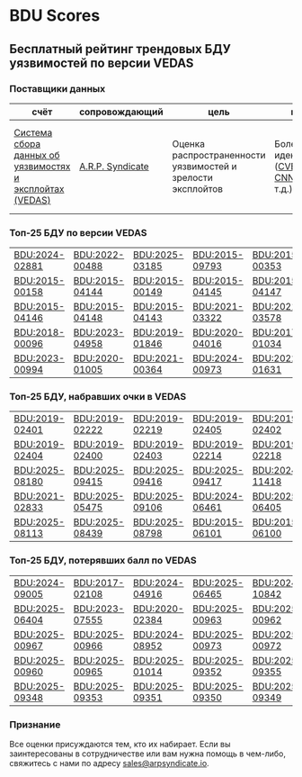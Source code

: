 
# BDU Scores
## Бесплатный рейтинг трендовых БДУ уязвимостей по версии VEDAS

### Поставщики данных
| счёт | cопровождающий | цель | покрытие | определение | частота |
| ----- | ---------- | ------- | -------- | ----------- | --------- |
| [Система сбора данных об уязвимостях и эксплойтах (VEDAS)](https://vedas.arpsyndicate.io) | [A.R.P. Syndicate](https://www.arpsyndicate.io) | Оценка распространенности уязвимостей и зрелости эксплойтов | Более 150 идентификаторов ([CVE](https://github.com/ARPSyndicate/cve-scores), [EUVD](https://github.com/ARPSyndicate/euvd-scores), [CNNVD](https://github.com/ARPSyndicate/cnnvd-scores), [BDU](https://github.com/ARPSyndicate/bdu-scores) и т.д.) | Аналитические данные с открытым исходным кодом (OSINT), полученные от [Exploit Observer](https://www.exploit.observer) | 12-16 часов |



<h3>Топ-25 БДУ по версии VEDAS</h3>

<table>
  <tr>
    <td><a href='https://vedas.arpsyndicate.io/?vuln=BDU:2024-02881'>BDU:2024-02881</a></td>
    <td><a href='https://vedas.arpsyndicate.io/?vuln=BDU:2022-00488'>BDU:2022-00488</a></td>
    <td><a href='https://vedas.arpsyndicate.io/?vuln=BDU:2025-03185'>BDU:2025-03185</a></td>
    <td><a href='https://vedas.arpsyndicate.io/?vuln=BDU:2015-09793'>BDU:2015-09793</a></td>
    <td><a href='https://vedas.arpsyndicate.io/?vuln=BDU:2015-00353'>BDU:2015-00353</a></td>
  </tr>
  <tr>
    <td><a href='https://vedas.arpsyndicate.io/?vuln=BDU:2015-00158'>BDU:2015-00158</a></td>
    <td><a href='https://vedas.arpsyndicate.io/?vuln=BDU:2015-04144'>BDU:2015-04144</a></td>
    <td><a href='https://vedas.arpsyndicate.io/?vuln=BDU:2015-00149'>BDU:2015-00149</a></td>
    <td><a href='https://vedas.arpsyndicate.io/?vuln=BDU:2015-04145'>BDU:2015-04145</a></td>
    <td><a href='https://vedas.arpsyndicate.io/?vuln=BDU:2015-04147'>BDU:2015-04147</a></td>
  </tr>
  <tr>
    <td><a href='https://vedas.arpsyndicate.io/?vuln=BDU:2015-04146'>BDU:2015-04146</a></td>
    <td><a href='https://vedas.arpsyndicate.io/?vuln=BDU:2015-04148'>BDU:2015-04148</a></td>
    <td><a href='https://vedas.arpsyndicate.io/?vuln=BDU:2015-04143'>BDU:2015-04143</a></td>
    <td><a href='https://vedas.arpsyndicate.io/?vuln=BDU:2021-03322'>BDU:2021-03322</a></td>
    <td><a href='https://vedas.arpsyndicate.io/?vuln=BDU:2021-03578'>BDU:2021-03578</a></td>
  </tr>
  <tr>
    <td><a href='https://vedas.arpsyndicate.io/?vuln=BDU:2018-00096'>BDU:2018-00096</a></td>
    <td><a href='https://vedas.arpsyndicate.io/?vuln=BDU:2023-04958'>BDU:2023-04958</a></td>
    <td><a href='https://vedas.arpsyndicate.io/?vuln=BDU:2019-01846'>BDU:2019-01846</a></td>
    <td><a href='https://vedas.arpsyndicate.io/?vuln=BDU:2020-04016'>BDU:2020-04016</a></td>
    <td><a href='https://vedas.arpsyndicate.io/?vuln=BDU:2017-01034'>BDU:2017-01034</a></td>
  </tr>
  <tr>
    <td><a href='https://vedas.arpsyndicate.io/?vuln=BDU:2023-00994'>BDU:2023-00994</a></td>
    <td><a href='https://vedas.arpsyndicate.io/?vuln=BDU:2020-01005'>BDU:2020-01005</a></td>
    <td><a href='https://vedas.arpsyndicate.io/?vuln=BDU:2021-00364'>BDU:2021-00364</a></td>
    <td><a href='https://vedas.arpsyndicate.io/?vuln=BDU:2024-00973'>BDU:2024-00973</a></td>
    <td><a href='https://vedas.arpsyndicate.io/?vuln=BDU:2022-01631'>BDU:2022-01631</a></td>
  </tr>
</table>


<h3>Топ-25 БДУ, набравших очки в VEDAS</h3>

<table>
  <tr>
    <td><a href='https://vedas.arpsyndicate.io/?vuln=BDU:2019-02401'>BDU:2019-02401</a></td>
    <td><a href='https://vedas.arpsyndicate.io/?vuln=BDU:2019-02222'>BDU:2019-02222</a></td>
    <td><a href='https://vedas.arpsyndicate.io/?vuln=BDU:2019-02219'>BDU:2019-02219</a></td>
    <td><a href='https://vedas.arpsyndicate.io/?vuln=BDU:2019-02405'>BDU:2019-02405</a></td>
    <td><a href='https://vedas.arpsyndicate.io/?vuln=BDU:2019-02402'>BDU:2019-02402</a></td>
  </tr>
  <tr>
    <td><a href='https://vedas.arpsyndicate.io/?vuln=BDU:2019-02404'>BDU:2019-02404</a></td>
    <td><a href='https://vedas.arpsyndicate.io/?vuln=BDU:2019-02400'>BDU:2019-02400</a></td>
    <td><a href='https://vedas.arpsyndicate.io/?vuln=BDU:2019-02403'>BDU:2019-02403</a></td>
    <td><a href='https://vedas.arpsyndicate.io/?vuln=BDU:2019-02214'>BDU:2019-02214</a></td>
    <td><a href='https://vedas.arpsyndicate.io/?vuln=BDU:2019-02218'>BDU:2019-02218</a></td>
  </tr>
  <tr>
    <td><a href='https://vedas.arpsyndicate.io/?vuln=BDU:2025-08180'>BDU:2025-08180</a></td>
    <td><a href='https://vedas.arpsyndicate.io/?vuln=BDU:2025-09415'>BDU:2025-09415</a></td>
    <td><a href='https://vedas.arpsyndicate.io/?vuln=BDU:2025-09416'>BDU:2025-09416</a></td>
    <td><a href='https://vedas.arpsyndicate.io/?vuln=BDU:2025-09417'>BDU:2025-09417</a></td>
    <td><a href='https://vedas.arpsyndicate.io/?vuln=BDU:2024-11418'>BDU:2024-11418</a></td>
  </tr>
  <tr>
    <td><a href='https://vedas.arpsyndicate.io/?vuln=BDU:2021-02833'>BDU:2021-02833</a></td>
    <td><a href='https://vedas.arpsyndicate.io/?vuln=BDU:2025-05475'>BDU:2025-05475</a></td>
    <td><a href='https://vedas.arpsyndicate.io/?vuln=BDU:2025-09106'>BDU:2025-09106</a></td>
    <td><a href='https://vedas.arpsyndicate.io/?vuln=BDU:2024-06461'>BDU:2024-06461</a></td>
    <td><a href='https://vedas.arpsyndicate.io/?vuln=BDU:2025-06405'>BDU:2025-06405</a></td>
  </tr>
  <tr>
    <td><a href='https://vedas.arpsyndicate.io/?vuln=BDU:2025-08113'>BDU:2025-08113</a></td>
    <td><a href='https://vedas.arpsyndicate.io/?vuln=BDU:2025-08439'>BDU:2025-08439</a></td>
    <td><a href='https://vedas.arpsyndicate.io/?vuln=BDU:2025-08798'>BDU:2025-08798</a></td>
    <td><a href='https://vedas.arpsyndicate.io/?vuln=BDU:2015-06101'>BDU:2015-06101</a></td>
    <td><a href='https://vedas.arpsyndicate.io/?vuln=BDU:2015-06100'>BDU:2015-06100</a></td>
  </tr>
</table>


<h3>Топ-25 БДУ, потерявших балл по VEDAS</h3>

<table>
  <tr>
    <td><a href='https://vedas.arpsyndicate.io/?vuln=BDU:2024-09005'>BDU:2024-09005</a></td>
    <td><a href='https://vedas.arpsyndicate.io/?vuln=BDU:2017-02108'>BDU:2017-02108</a></td>
    <td><a href='https://vedas.arpsyndicate.io/?vuln=BDU:2024-04916'>BDU:2024-04916</a></td>
    <td><a href='https://vedas.arpsyndicate.io/?vuln=BDU:2025-06465'>BDU:2025-06465</a></td>
    <td><a href='https://vedas.arpsyndicate.io/?vuln=BDU:2024-10842'>BDU:2024-10842</a></td>
  </tr>
  <tr>
    <td><a href='https://vedas.arpsyndicate.io/?vuln=BDU:2025-06404'>BDU:2025-06404</a></td>
    <td><a href='https://vedas.arpsyndicate.io/?vuln=BDU:2023-07555'>BDU:2023-07555</a></td>
    <td><a href='https://vedas.arpsyndicate.io/?vuln=BDU:2020-02384'>BDU:2020-02384</a></td>
    <td><a href='https://vedas.arpsyndicate.io/?vuln=BDU:2025-00963'>BDU:2025-00963</a></td>
    <td><a href='https://vedas.arpsyndicate.io/?vuln=BDU:2025-00962'>BDU:2025-00962</a></td>
  </tr>
  <tr>
    <td><a href='https://vedas.arpsyndicate.io/?vuln=BDU:2025-00967'>BDU:2025-00967</a></td>
    <td><a href='https://vedas.arpsyndicate.io/?vuln=BDU:2025-00966'>BDU:2025-00966</a></td>
    <td><a href='https://vedas.arpsyndicate.io/?vuln=BDU:2024-08952'>BDU:2024-08952</a></td>
    <td><a href='https://vedas.arpsyndicate.io/?vuln=BDU:2025-00973'>BDU:2025-00973</a></td>
    <td><a href='https://vedas.arpsyndicate.io/?vuln=BDU:2025-00972'>BDU:2025-00972</a></td>
  </tr>
  <tr>
    <td><a href='https://vedas.arpsyndicate.io/?vuln=BDU:2025-00960'>BDU:2025-00960</a></td>
    <td><a href='https://vedas.arpsyndicate.io/?vuln=BDU:2025-00965'>BDU:2025-00965</a></td>
    <td><a href='https://vedas.arpsyndicate.io/?vuln=BDU:2025-01014'>BDU:2025-01014</a></td>
    <td><a href='https://vedas.arpsyndicate.io/?vuln=BDU:2025-09352'>BDU:2025-09352</a></td>
    <td><a href='https://vedas.arpsyndicate.io/?vuln=BDU:2025-09355'>BDU:2025-09355</a></td>
  </tr>
  <tr>
    <td><a href='https://vedas.arpsyndicate.io/?vuln=BDU:2025-09348'>BDU:2025-09348</a></td>
    <td><a href='https://vedas.arpsyndicate.io/?vuln=BDU:2025-09353'>BDU:2025-09353</a></td>
    <td><a href='https://vedas.arpsyndicate.io/?vuln=BDU:2025-09351'>BDU:2025-09351</a></td>
    <td><a href='https://vedas.arpsyndicate.io/?vuln=BDU:2025-09350'>BDU:2025-09350</a></td>
    <td><a href='https://vedas.arpsyndicate.io/?vuln=BDU:2025-09349'>BDU:2025-09349</a></td>
  </tr>
</table>


### Признание
Все оценки присуждаются тем, кто их набирает.
Если вы заинтересованы в сотрудничестве или вам нужна помощь в чем-либо, свяжитесь с нами по адресу [sales@arpsyndicate.io](mailto:sales@arpsyndicate.io).

